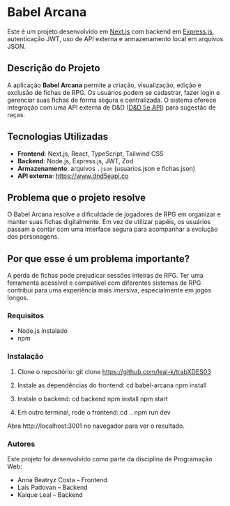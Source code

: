 # Babel Arcana

Este é um projeto desenvolvido em [Next.js](https://nextjs.org) com backend em [Express.js](https://expressjs.com), autenticação JWT, uso de API externa e armazenamento local em arquivos JSON.

## Descrição do Projeto

A aplicação **Babel Arcana** permite a criação, visualização, edição e exclusão de fichas de RPG. Os usuários podem se cadastrar, fazer login e gerenciar suas fichas de forma segura e centralizada. O sistema oferece integração com uma API externa de D&D ([D&D 5e API](https://www.dnd5eapi.co)) para sugestão de raças.

## Tecnologias Utilizadas

- **Frontend**: Next.js, React, TypeScript, Tailwind CSS
- **Backend**: Node.js, Express.js, JWT, Zod
- **Armazenamento**: arquivos `.json` (usuarios.json e fichas.json)
- **API externa**: https://www.dnd5eapi.co

## Problema que o projeto resolve

O Babel Arcana resolve a dificuldade de jogadores de RPG em organizar e manter suas fichas digitalmente. Em vez de utilizar papéis, os usuários passam a contar com uma interface segura para acompanhar a evolução dos personagens.

## Por que esse é um problema importante?

A perda de fichas pode prejudicar sessões inteiras de RPG. Ter uma ferramenta acessível e compatível com diferentes sistemas de RPG contribui para uma experiência mais imersiva, especialmente em jogos longos.

### Requisitos

- Node.js instalado
- npm

### Instalação

1. Clone o repositório:
git clone https://github.com/leal-k/trabXDES03

2. Instale as dependências do frontend:
cd babel-arcana
npm install

3. Instale o backend:
cd backend
npm install
npm start

4. Em outro terminal, rode o frontend:
cd ..
npm run dev

Abra http://localhost:3001 no navegador para ver o resultado.

### Autores
Este projeto foi desenvolvido como parte da disciplina de Programação Web:

- Anna Beatryz Costa – Frontend
- Laís Padovan – Backend
- Kaique Leal – Backend
